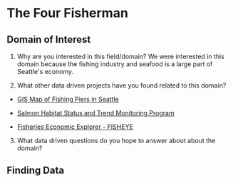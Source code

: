 # The Four Fisherman

## Domain of Interest
1. Why are you interested in this field/domain?
We were interested in this domain because the fishing industry and seafood is a large part of Seattle's economy.

2. What other data driven projects have you found related to this domain?

  - [GIS Map of Fishing Piers in Seattle](https://data.seattle.gov/Parks-and-Recreation/Seattle-Parks-and-Recreation-GIS-Map-Layer-Shapefi/rnss-rcmd)

  - [Salmon Habitat Status and Trend Monitoring Program](https://www.fisheries.noaa.gov/resource/map/salmon-habitat-status-and-trend-monitoring-program-data)

  - [Fisheries Economic Explorer - FISHEYE](https://dataexplorer.northwestscience.fisheries.noaa.gov/fisheye/)

3. What data driven questions do you hope to answer about about the domain?


## Finding Data
